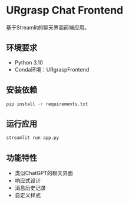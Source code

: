 # URgrasp Chat Frontend

基于Streamlit的聊天界面前端应用。

## 环境要求

- Python 3.10
- Conda环境：URgraspFrontend

## 安装依赖

```bash
pip install -r requirements.txt
```

## 运行应用

```bash
streamlit run app.py
```

## 功能特性

- 类似ChatGPT的聊天界面
- 响应式设计
- 消息历史记录
- 自定义样式 